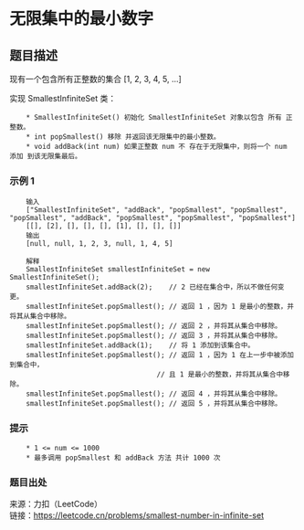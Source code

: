 # 无限集中的最小数字

## 题目描述

现有一个包含所有正整数的集合 [1, 2, 3, 4, 5, ...]

实现 SmallestInfiniteSet 类：

```text
    * SmallestInfiniteSet() 初始化 SmallestInfiniteSet 对象以包含 所有 正整数。
    * int popSmallest() 移除 并返回该无限集中的最小整数。
    * void addBack(int num) 如果正整数 num 不 存在于无限集中，则将一个 num 添加 到该无限集最后。
```

### 示例 1

```text
    输入
    ["SmallestInfiniteSet", "addBack", "popSmallest", "popSmallest", "popSmallest", "addBack", "popSmallest", "popSmallest", "popSmallest"]
    [[], [2], [], [], [], [1], [], [], []]
    输出
    [null, null, 1, 2, 3, null, 1, 4, 5]

    解释
    SmallestInfiniteSet smallestInfiniteSet = new SmallestInfiniteSet();
    smallestInfiniteSet.addBack(2);    // 2 已经在集合中，所以不做任何变更。
    smallestInfiniteSet.popSmallest(); // 返回 1 ，因为 1 是最小的整数，并将其从集合中移除。
    smallestInfiniteSet.popSmallest(); // 返回 2 ，并将其从集合中移除。
    smallestInfiniteSet.popSmallest(); // 返回 3 ，并将其从集合中移除。
    smallestInfiniteSet.addBack(1);    // 将 1 添加到该集合中。
    smallestInfiniteSet.popSmallest(); // 返回 1 ，因为 1 在上一步中被添加到集合中，
                                    // 且 1 是最小的整数，并将其从集合中移除。
    smallestInfiniteSet.popSmallest(); // 返回 4 ，并将其从集合中移除。
    smallestInfiniteSet.popSmallest(); // 返回 5 ，并将其从集合中移除。
```

### 提示

```text
    * 1 <= num <= 1000
    * 最多调用 popSmallest 和 addBack 方法 共计 1000 次
```

### 题目出处

来源：力扣（LeetCode）  
链接：<https://leetcode.cn/problems/smallest-number-in-infinite-set>
